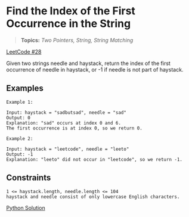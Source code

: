 # Find the Index of the First Occurrence in the String

> **Topics:** *Two Pointers, String, String Matching*

[LeetCode #28](https://leetcode.com/problems/find-the-index-of-the-first-occurrence-in-a-string/)

Given two strings needle and haystack, return the index of the first occurrence of needle in haystack, or -1 if needle is not part of haystack.

## Examples

``` text
Example 1:

Input: haystack = "sadbutsad", needle = "sad"
Output: 0
Explanation: "sad" occurs at index 0 and 6.
The first occurrence is at index 0, so we return 0.
```

``` text
Example 2:

Input: haystack = "leetcode", needle = "leeto"
Output: -1
Explanation: "leeto" did not occur in "leetcode", so we return -1.
```

## Constraints

``` text
1 <= haystack.length, needle.length <= 104
haystack and needle consist of only lowercase English characters.
```

[Python Solution](./first_occurence_index.py)
